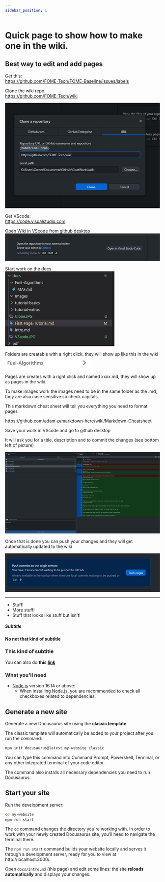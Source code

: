 ```yaml
---
sidebar_position: 1
---  
```


# Quick page to show how to make one in the wiki. 

## Best way to edit and add pages 

Get this:  
https://github.com/FOME-Tech/FOME-Baseline/issues/labels  

Clone the wiki repo  
https://github.com/FOME-Tech/wiki  

![image](Clone.JPG)

Get VScode:  
https://code.visualstudio.com  

Open Wiki in VScode from github desktop  
![image](VScode.JPG)  

Start work on the docs  
![img](Docs.JPG)  

Folders are creatable with a right click, they will show up like this in the wiki  
![img](Folder.JPG)  

Pages are creates with a right click and named xxxx.md, they will show up as pages in the wiki.  

To make images work the images need to be in the same folder as the .md, they are also case sensitive so check capitals  

This markdown cheat sheet will tell you everything you need to format pages  

https://github.com/adam-p/markdown-here/wiki/Markdown-Cheatsheet

Save your work in VScode and go to github desktop  

It will ask you for a title, description and to commit the changes (see bottom left of picture)  

![img](Commit.JPG)  

Once that is done you can push your changes and they will get automatically updated to the wiki  

![img](Push.JPG)

---

- Stuff!
- More stuff!
- Stuff that looks like stuff but isn't!

##### Subtitle

#### No not that kind of subtitle

### This kind of subtitle

You can also do **this** **[link](https://fome.tech)**

### What you'll need

- [Node.js](https://nodejs.org/en/download/) version 16.14 or above:
  - When installing Node.js, you are recommended to check all checkboxes related to dependencies.

## Generate a new site

Generate a new Docusaurus site using the **classic template**.

The classic template will automatically be added to your project after you run the command:

```bash
npm init docusaurus@latest my-website classic
```

You can type this command into Command Prompt, Powershell, Terminal, or any other integrated terminal of your code editor.

The command also installs all necessary dependencies you need to run Docusaurus.

## Start your site

Run the development server:

```bash
cd my-website
npm run start
```

The `cd` command changes the directory you're working with. In order to work with your newly created Docusaurus site, you'll need to navigate the terminal there.

The `npm run start` command builds your website locally and serves it through a development server, ready for you to view at http://localhost:3000/.

Open `docs/intro.md` (this page) and edit some lines: the site **reloads automatically** and displays your changes.

